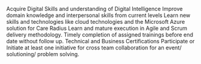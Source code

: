 Acquire Digital Skills and understanding of Digital Intelligence Improve domain knowledge and interpersonal skills from current levels Learn new skills and technologies like cloud technologies and the Microsoft Azure solution for Care Radius Learn and mature execution in Agile and Scrum delivery methodology. Timely completion of assigned trainings before end date without follow up. Technical and Business Certifications Participate or Initiate at least one initiative for cross team collaboration for an event/ solutioning/ problem solving.
